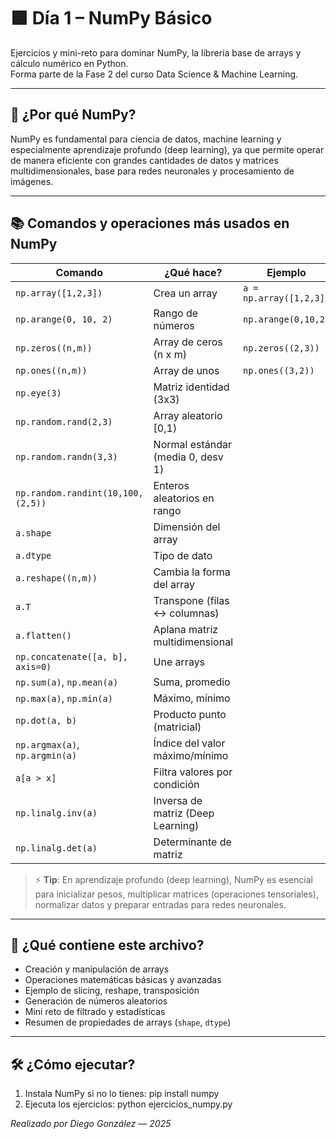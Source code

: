 # 🟩 Día 1 – NumPy Básico

Ejercicios y mini-reto para dominar NumPy, la librería base de arrays y cálculo numérico en Python.  
Forma parte de la Fase 2 del curso Data Science & Machine Learning.

---

## 🚀 ¿Por qué NumPy?

NumPy es fundamental para ciencia de datos, machine learning y especialmente aprendizaje profundo (deep learning), ya que permite operar de manera eficiente con grandes cantidades de datos y matrices multidimensionales, base para redes neuronales y procesamiento de imágenes.

---

## 📚 Comandos y operaciones más usados en NumPy

| Comando                           | ¿Qué hace?                            | Ejemplo                                  |
|------------------------------------|---------------------------------------|------------------------------------------|
| `np.array([1,2,3])`               | Crea un array                         | `a = np.array([1,2,3])`                  |
| `np.arange(0, 10, 2)`             | Rango de números                      | `np.arange(0,10,2)`                      |
| `np.zeros((n,m))`                 | Array de ceros (n x m)                | `np.zeros((2,3))`                        |
| `np.ones((n,m))`                  | Array de unos                         | `np.ones((3,2))`                         |
| `np.eye(3)`                       | Matriz identidad (3x3)                |                                          |
| `np.random.rand(2,3)`             | Array aleatorio [0,1)                 |                                          |
| `np.random.randn(3,3)`            | Normal estándar (media 0, desv 1)     |                                          |
| `np.random.randint(10,100,(2,5))` | Enteros aleatorios en rango            |                                          |
| `a.shape`                         | Dimensión del array                   |                                          |
| `a.dtype`                         | Tipo de dato                          |                                          |
| `a.reshape((n,m))`                | Cambia la forma del array             |                                          |
| `a.T`                             | Transpone (filas ↔ columnas)          |                                          |
| `a.flatten()`                     | Aplana matriz multidimensional        |                                          |
| `np.concatenate([a, b], axis=0)`  | Une arrays                            |                                          |
| `np.sum(a)`, `np.mean(a)`         | Suma, promedio                        |                                          |
| `np.max(a)`, `np.min(a)`          | Máximo, mínimo                        |                                          |
| `np.dot(a, b)`                    | Producto punto (matricial)            |                                          |
| `np.argmax(a)`, `np.argmin(a)`    | Índice del valor máximo/mínimo        |                                          |
| `a[a > x]`                        | Filtra valores por condición          |                                          |
| `np.linalg.inv(a)`                | Inversa de matriz (Deep Learning)     |                                          |
| `np.linalg.det(a)`                | Determinante de matriz                |                                          |

> ⚡ **Tip**: En aprendizaje profundo (deep learning), NumPy es esencial para inicializar pesos, multiplicar matrices (operaciones tensoriales), normalizar datos y preparar entradas para redes neuronales.

---

## 📝 ¿Qué contiene este archivo?

- Creación y manipulación de arrays
- Operaciones matemáticas básicas y avanzadas
- Ejemplo de slicing, reshape, transposición
- Generación de números aleatorios
- Mini reto de filtrado y estadísticas
- Resumen de propiedades de arrays (`shape`, `dtype`)

---

## 🛠️ ¿Cómo ejecutar?

1. Instala NumPy si no lo tienes:
pip install numpy
2. Ejecuta los ejercicios:
python ejercicios_numpy.py

*Realizado por Diego González — 2025*
